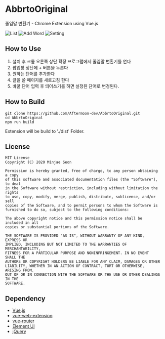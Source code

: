 # AbbrtoOriginal

줄임말 변환기 - Chrome Extension using Vue.js

![List](https://user-images.githubusercontent.com/3215313/71915243-a9c48f80-31be-11ea-8342-c39f9f8189dc.png)
![Add Word](https://user-images.githubusercontent.com/3215313/71915244-aaf5bc80-31be-11ea-9502-105313a58075.png)
![Setting](https://user-images.githubusercontent.com/3215313/71915245-ab8e5300-31be-11ea-8322-008aebdf9e18.png)

## How to Use

1. 설치 후 크롬 오른쪽 상단 확장 프로그램에서 줄임말 변환기를 연다
2. 팝업창 상단에 + 버튼을 누른다
3. 원하는 단어를 추가한다
4. 글을 쓸 페이지를 새로고침 한다
5. 바꿀 단어 입력 후 띄어쓰기를 하면 설정된 단어로 변경된다.

## How to Build

```
git clone https://github.com/Aftermoon-dev/AbbrtoOriginal.git
cd AbbrtoOriginal
npm run build
```
Extension will be build to './dist' Folder.

## License

``` 
MIT License
Copyright (C) 2020 Minjae Seon

Permission is hereby granted, free of charge, to any person obtaining a copy
of this software and associated documentation files (the "Software"), to deal
in the Software without restriction, including without limitation the rights
to use, copy, modify, merge, publish, distribute, sublicense, and/or sell
copies of the Software, and to permit persons to whom the Software is
furnished to do so, subject to the following conditions:

The above copyright notice and this permission notice shall be included in all
copies or substantial portions of the Software.

THE SOFTWARE IS PROVIDED "AS IS", WITHOUT WARRANTY OF ANY KIND, EXPRESS OR
IMPLIED, INCLUDING BUT NOT LIMITED TO THE WARRANTIES OF MERCHANTABILITY,
FITNESS FOR A PARTICULAR PURPOSE AND NONINFRINGEMENT. IN NO EVENT SHALL THE
AUTHORS OR COPYRIGHT HOLDERS BE LIABLE FOR ANY CLAIM, DAMAGES OR OTHER
LIABILITY, WHETHER IN AN ACTION OF CONTRACT, TORT OR OTHERWISE, ARISING FROM,
OUT OF OR IN CONNECTION WITH THE SOFTWARE OR THE USE OR OTHER DEALINGS IN THE
SOFTWARE.
```

## Dependency

- [Vue.js](https://github.com/vuejs/vue)
- [vue-web-extension](https://github.com/Kocal/vue-web-extension)
- [vue-router](https://github.com/vuejs/vue-router)
- [Element UI](https://github.com/ElemeFE/element)
- [jQuery](https://github.com/jquery/jquery)
